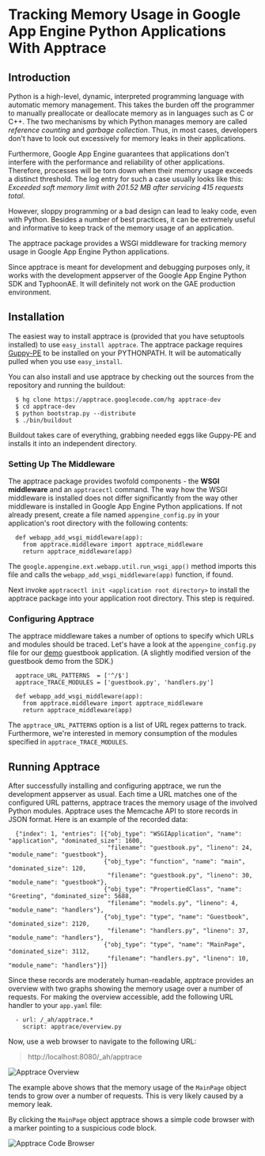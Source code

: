 # Tracking Memory Usage in Google App Engine Python Applications With Apptrace #



## Introduction ##

Python is a high-level, dynamic, interpreted programming language with
automatic memory management. This takes the burden off the programmer to
manually preallocate or deallocate memory as in languages such as C or C++. The
two mechanisms by which Python manages memory are called _reference counting_
and _garbage collection_. Thus, in most cases, developers don't have to look
out excessively for memory leaks in their applications.

Furthermore, Google App Engine guarantees that applications don't interfere
with the performance and reliability of other applications. Therefore,
processes will be torn down when their memory usage exceeds a distinct
threshold. The log entry for such a case usually looks like this: _Exceeded
soft memory limit with 201.52 MB after servicing 415 requests total_.

However, sloppy programming or a bad design can lead to leaky code, even with
Python. Besides a number of best practices, it can be extremely useful and
informative to keep track of the memory usage of an application.

The apptrace package provides a WSGI middleware for tracking memory usage in
Google App Engine Python applications.

Since apptrace is meant for development and debugging purposes only, it works
with the development appserver of the Google App Engine Python SDK and
TyphoonAE. It will definitely not work on the GAE production environment.

## Installation ##

The easiest way to install apptrace is (provided that you have setuptools
installed) to use `easy_install apptrace`. The apptrace package requires
[Guppy-PE](http://guppy-pe.sourceforge.net) to be installed on your PYTHONPATH.
It will be automatically pulled when you use `easy_install`.

You can also install and use apptrace by checking out the sources from the
repository and running the buildout:

```
  $ hg clone https://apptrace.googlecode.com/hg apptrace-dev
  $ cd apptrace-dev
  $ python bootstrap.py --distribute
  $ ./bin/buildout
```

Buildout takes care of everything, grabbing needed eggs like Guppy-PE and
installs it into an independent directory.

### Setting Up The Middleware ###

The apptrace package provides twofold components - the **WSGI middleware** and an
`apptracectl` command. The way how the WSGI middleware is installed does not
differ significantly from the way other middleware is installed in Google App
Engine Python applications. If not already present, create a file named
`appengine_config.py` in your application's root directory with the following
contents:

```
  def webapp_add_wsgi_middleware(app):
    from apptrace.middleware import apptrace_middleware
    return apptrace_middleware(app)
```

The `google.appengine.ext.webapp.util.run_wsgi_app()` method imports this file
and calls the `webapp_add_wsgi_middleware(app)` function, if found.

Next invoke `apptracectl init <application root directory>` to install the
apptrace package into your application root directory. This step is required.

### Configuring Apptrace ###

The apptrace middleware takes a number of options to specify which URLs and
modules should be traced. Let's have a look at the `appengine_config.py` file
for our [demo](http://code.google.com/p/apptrace/source/browse/#hg/demo)
guestbook application. (A slightly modified version of the guestbook demo from
the SDK.)

```
  apptrace_URL_PATTERNS  = ['^/$']
  apptrace_TRACE_MODULES = ['guestbook.py', 'handlers.py']

  def webapp_add_wsgi_middleware(app):
    from apptrace.middleware import apptrace_middleware
    return apptrace_middleware(app)
```

The `apptrace_URL_PATTERNS` option is a list of URL regex patterns to track.
Furthermore, we're interested in memory consumption of the modules specified in
`apptrace_TRACE_MODULES`.

## Running Apptrace ##

After successfully installing and configuring apptrace, we run the development
appserver as usual. Each time a URL matches one of the configured URL patterns,
apptrace traces the memory usage of the involved Python modules. Apptrace uses
the Memcache API to store records in JSON format. Here is an example of the
recorded data:

```
  {"index": 1, "entries": [{"obj_type": "WSGIApplication", "name": "application", "dominated_size": 1600,
                            "filename": "guestbook.py", "lineno": 24, "module_name": "guestbook"},
                           {"obj_type": "function", "name": "main", "dominated_size": 120,
                            "filename": "guestbook.py", "lineno": 30, "module_name": "guestbook"},
                           {"obj_type": "PropertiedClass", "name": "Greeting", "dominated_size": 5688,
                            "filename": "models.py", "lineno": 4, "module_name": "handlers"},
                           {"obj_type": "type", "name": "Guestbook", "dominated_size": 2120,
                            "filename": "handlers.py", "lineno": 37, "module_name": "handlers"},
                           {"obj_type": "type", "name": "MainPage", "dominated_size": 3112,
                            "filename": "handlers.py", "lineno": 10, "module_name": "handlers"}]}
```

Since these records are moderately human-readable, apptrace provides an
overview with two graphs showing the memory usage over a number of requests.
For making the overview accessible, add the following URL handler to your
`app.yaml` file:

```
  - url: /_ah/apptrace.*
    script: apptrace/overview.py
```

Now, use a web browser to navigate to the following URL:

> http://localhost:8080/_ah/apptrace

<img src='http://wiki.apptrace.googlecode.com/hg/overview.jpg' alt='Apptrace Overview' />

The example above shows that the memory usage of the `MainPage` object tends to
grow over a number of requests. This is very likely caused by a memory leak.

By clicking the `MainPage` object apptrace shows a simple code browser with a
marker pointing to a suspicious code block.

<img src='http://wiki.apptrace.googlecode.com/hg/codebrowser.jpg' alt='Apptrace Code Browser' />
